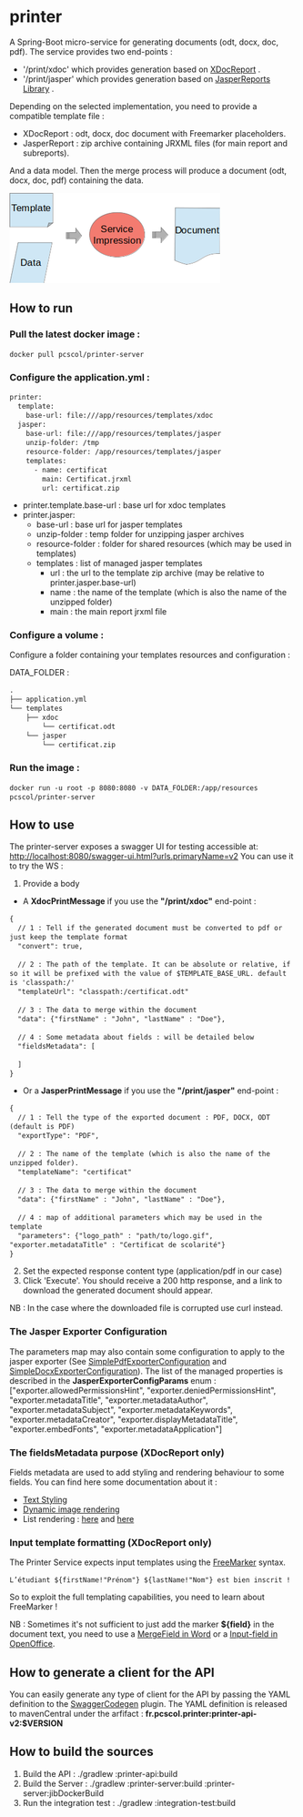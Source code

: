 # printer

A Spring-Boot micro-service for generating documents (odt, docx, doc, pdf).
The service provides two end-points :
- '/print/xdoc' which provides generation based on [XDocReport](https://github.com/opensagres/xdocreport/wiki) .
- '/print/jasper' which provides generation based on [JasperReports Library](https://community.jaspersoft.com/project/jasperreports-library) .

Depending on the selected implementation, you need to provide a compatible template file :
- XDocReport : odt, docx, doc document with Freemarker placeholders.
- JasperReport : zip archive containing JRXML files (for main report and subreports).

And a data model. Then the merge process will produce a document (odt, docx, doc, pdf) containing the data.

![Generation process!](assets/process_generation.png "Generation process") 


## How to run

### Pull the latest docker image :
```
docker pull pcscol/printer-server
```

### Configure the application.yml :
```
printer:
  template:
    base-url: file:///app/resources/templates/xdoc
  jasper:
    base-url: file:///app/resources/templates/jasper
    unzip-folder: /tmp
    resource-folder: /app/resources/templates/jasper
    templates:
      - name: certificat
        main: Certificat.jrxml
        url: certificat.zip  
```

- printer.template.base-url : base url for xdoc templates
- printer.jasper: 
    - base-url : base url for jasper templates
    - unzip-folder : temp folder for unzipping jasper archives
    - resource-folder : folder for shared resources (which may be used in templates)
    - templates : list of managed jasper templates
        - url : the url to the template zip archive (may be relative to printer.jasper.base-url)
        - name : the name of the template (which is also the name of the unzipped folder)
        - main : the main report jrxml file

### Configure a volume :

Configure a folder containing your templates resources and configuration :

DATA_FOLDER : 
```
.
├── application.yml
└── templates
    ├── xdoc
        └── certificat.odt
    └── jasper
        └── certificat.zip
```



### Run the image :
```
docker run -u root -p 8080:8080 -v DATA_FOLDER:/app/resources pcscol/printer-server
```

## How to use

The printer-server exposes a swagger UI for testing accessible at: [http://localhost:8080/swagger-ui.html?urls.primaryName=v2](http://localhost:8080/swagger-ui.html?urls.primaryName=v2)
You can use it to try the WS :

1. Provide a body

- A **XdocPrintMessage** if you use the **"/print/xdoc"** end-point :
```
{
  // 1 : Tell if the generated document must be converted to pdf or just keep the template format  
  "convert": true,

  // 2 : The path of the template. It can be absolute or relative, if so it will be prefixed with the value of $TEMPLATE_BASE_URL. default is 'classpath:/'  
  "templateUrl": "classpath:/certificat.odt"   

  // 3 : The data to merge within the document  
  "data": {"firstName" : "John", "lastName" : "Doe"},

  // 4 : Some metadata about fields : will be detailed below  
  "fieldsMetadata": [
    
  ]
}
```
- Or a **JasperPrintMessage** if you use the **"/print/jasper"** end-point :
```
{
  // 1 : Tell the type of the exported document : PDF, DOCX, ODT (default is PDF)  
  "exportType": "PDF",

  // 2 : The name of the template (which is also the name of the unzipped folder).  
  "templateName": "certificat"   

  // 3 : The data to merge within the document  
  "data": {"firstName" : "John", "lastName" : "Doe"},

  // 4 : map of additional parameters which may be used in the template
  "parameters": {"logo_path" : "path/to/logo.gif", "exporter.metadataTitle" : "Certificat de scolarité"}
}
```

2. Set the expected response content type (application/pdf in our case)
3. Click 'Execute'. You should receive a 200 http response, and a link to download the generated document should appear.

NB : In the case where the downloaded file is corrupted use curl instead.

### The Jasper Exporter Configuration

The parameters map may also contain some configuration to apply to the jasper exporter (See [SimplePdfExporterConfiguration](http://jasperreports.sourceforge.net/api/net/sf/jasperreports/export/SimplePdfExporterConfiguration.html) and [SimpleDocxExporterConfiguration](http://jasperreports.sourceforge.net/api/net/sf/jasperreports/export/SimpleDocxExporterConfiguration.html)).
The list of the managed properties is described in the **JasperExporterConfigParams** enum : ["exporter.allowedPermissionsHint", "exporter.deniedPermissionsHint", "exporter.metadataTitle", "exporter.metadataAuthor", "exporter.metadataSubject", "exporter.metadataKeywords", "exporter.metadataCreator", "exporter.displayMetadataTitle", "exporter.embedFonts", "exporter.metadataApplication"]

### The fieldsMetadata purpose (XDocReport only)

Fields metadata are used to add styling and rendering behaviour to some fields.
You can find here some documentation about it :

- [Text Styling](https://github.com/opensagres/xdocreport/wiki/DocxReportingJavaMainTextStyling)
- [Dynamic image rendering](https://github.com/opensagres/xdocreport/wiki/DocxReportingJavaMainDynamicImage)
- List rendering : [here](https://github.com/opensagres/xdocreport/wiki/DocxReportingJavaMainListFieldInTable) and [here](https://github.com/opensagres/xdocreport/wiki/DocxReportingJavaMainListFieldAdvancedTable)

### Input template formatting (XDocReport only)

The Printer Service expects input templates using the [FreeMarker](https://freemarker.apache.org/) syntax.

```
L’étudiant ${firstName!"Prénom"} ${lastName!"Nom"} est bien inscrit !
```

So to exploit the full templating capabilities, you need to learn about FreeMarker ! 

NB : Sometimes it's not sufficient to just add the marker __${field}__ in the document text, you need to use a [MergeField in Word](https://www.systemonesoftware.com/en/support/article/38-merge-fields-in-word-for-windows)
or a [Input-field in OpenOffice](https://wiki.openoffice.org/wiki/Documentation/OOo3_User_Guides/Writer_Guide/Using_input_fields).

## How to generate a client for the API

You can easily generate any type of client for the API by passing the YAML definition to the [SwaggerCodegen](https://github.com/swagger-api/swagger-codegen) plugin.
The YAML definition is released to mavenCentral under the arfifact : __fr.pcscol.printer:printer-api-v2:$VERSION__

## How to build the sources 
 
1. Build the API : ./gradlew :printer-api:build
2. Build the Server : ./gradlew :printer-server:build :printer-server:jibDockerBuild
3. Run the integration test : ./gradlew :integration-test:build

 
